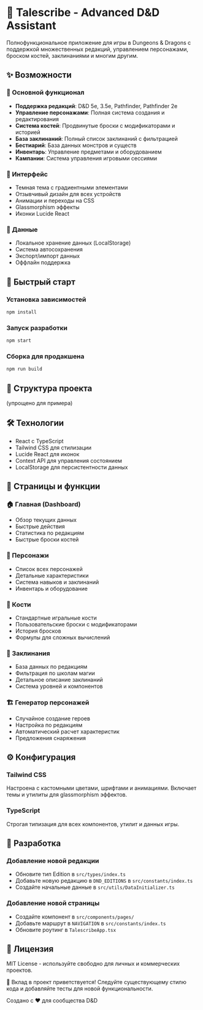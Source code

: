 # 🎲 Talescribe - Advanced D&D Assistant

Полнофункциональное приложение для игры в Dungeons & Dragons с поддержкой множественных редакций, управлением персонажами, броском костей, заклинаниями и многим другим.

## ✨ Возможности

### 🎯 Основной функционал
- **Поддержка редакций**: D&D 5e, 3.5e, Pathfinder, Pathfinder 2e
- **Управление персонажами**: Полная система создания и редактирования
- **Система костей**: Продвинутые броски с модификаторами и историей
- **База заклинаний**: Полный список заклинаний с фильтрацией
- **Бестиарий**: База данных монстров и существ
- **Инвентарь**: Управление предметами и оборудованием
- **Кампании**: Система управления игровыми сессиями

### 🎨 Интерфейс
- Темная тема с градиентными элементами
- Отзывчивый дизайн для всех устройств
- Анимации и переходы на CSS
- Glassmorphism эффекты
- Иконки Lucide React

### 💾 Данные
- Локальное хранение данных (LocalStorage)
- Система автосохранения
- Экспорт/импорт данных
- Оффлайн поддержка

## 🚀 Быстрый старт

### Установка зависимостей
```bash
npm install
```

### Запуск разработки
```bash
npm start
```

### Сборка для продакшена
```bash
npm run build
```

## 📁 Структура проекта
(упрощено для примера)

## 🛠️ Технологии
- React с TypeScript
- Tailwind CSS для стилизации
- Lucide React для иконок
- Context API для управления состоянием
- LocalStorage для персистентности данных

## 📱 Страницы и функции

### 🏠 Главная (Dashboard)
- Обзор текущих данных
- Быстрые действия
- Статистика по редакциям
- Быстрые броски костей

### 👤 Персонажи
- Список всех персонажей
- Детальные характеристики
- Система навыков и заклинаний
- Инвентарь и оборудование

### 🎲 Кости
- Стандартные игральные кости
- Пользовательские броски с модификаторами
- История бросков
- Формулы для сложных вычислений

### 📜 Заклинания
- База данных по редакциям
- Фильтрация по школам магии
- Детальное описание заклинаний
- Система уровней и компонентов

### 🏗️ Генератор персонажей
- Случайное создание героев
- Настройка по редакциям
- Автоматический расчет характеристик
- Предложения снаряжения

## ⚙️ Конфигурация

### Tailwind CSS
Настроена с кастомными цветами, шрифтами и анимациями. Включает темы и утилиты для glassmorphism эффектов.

### TypeScript
Строгая типизация для всех компонентов, утилит и данных игры.

## 🔧 Разработка

### Добавление новой редакции
- Обновите тип Edition в `src/types/index.ts`
- Добавьте новую редакцию в `DND_EDITIONS` в `src/constants/index.ts`
- Создайте начальные данные в `src/utils/DataInitializer.ts`

### Добавление новой страницы
- Создайте компонент в `src/components/pages/`
- Добавьте маршрут в `NAVIGATION` в `src/constants/index.ts`
- Обновите роутинг в `TalescribeApp.tsx`

## 📄 Лицензия

MIT License - используйте свободно для личных и коммерческих проектов.

🤝 Вклад в проект приветствуется! Следуйте существующему стилю кода и добавляйте тесты для новой функциональности.

Создано с ❤️ для сообщества D&D
